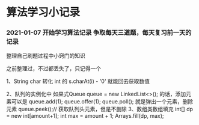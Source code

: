# 算法学习小记录
### 2021-01-07 开始学习算法记录  争取每天三道题，每天复习前一天的记录

整理自己刷题过程中小窍门的知识

之前整理过，不过都丢失了，只记得一个

1、String char 转化 int 的 s.charAt(i) - '0' 就能回去获取数值

2、队列的实例化中 如果式Queue queue = new LinkedList<>(); 的话，添加元素可以是
  queue.add(1);
  queue.offer(1);
  queue.poll(); 就是弹出一个元素，删除元素
  queue.peek();// 获取队列头元素，但是不删除
3、数组类数组填充
    int[] dp = new int[amount+1];
    int max = amount + 1;
    Arrays.fill(dp, max);
